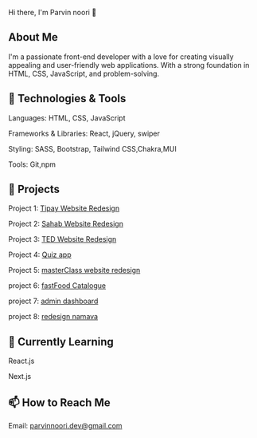 Hi there, I'm Parvin noori 👋 


## About Me
I'm a passionate front-end developer with a love for creating visually appealing and user-friendly web applications. With a strong foundation in HTML, CSS, JavaScript, and problem-solving.

## 🔧 Technologies & Tools

Languages: HTML, CSS, JavaScript 

Frameworks & Libraries: React, jQuery, swiper

Styling: SASS, Bootstrap, Tailwind CSS,Chakra,MUI

Tools: Git,npm
    

## 📁 Projects
Project 1: [Tipay Website Redesign](https://github.com/parvin-noori/tipay)

Project 2: [Sahab Website Redesign](https://github.com/parvin-noori/sahab)

Project 3: [TED Website Redesign](https://github.com/parvin-noori/ted)

Project 4: [Quiz app](https://github.com/parvin-noori/quizApp)

Project 5: [masterClass website redesign](https://github.com/parvin-noori/masterClass)

project 6: [fastFood Catalogue](https://github.com/parvin-noori/fast-food-catalogue)

project 7: [admin dashboard](https://github.com/parvin-noori/admin-dashboard)

project 8: [redesign namava](https://github.com/parvin-noori/namava)



## 🌱 Currently Learning

React.js

Next.js
    

## 📫 How to Reach Me

Email: parvinnoori.dev@gmail.com


<!--
**parvin-noori/parvin-noori** is a ✨ _special_ ✨ repository because its `README.md` (this file) appears on your GitHub profile.

Here are some ideas to get you started:

- 🔭 I’m currently working on ...
- 🌱 I’m currently learning ...
- 👯 I’m looking to collaborate on ...
- 🤔 I’m looking for help with ...
- 💬 Ask me about ...
- 📫 How to reach me: ...
- 😄 Pronouns: ...
- ⚡ Fun fact: ...
-->
